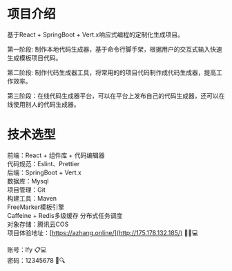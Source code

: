 # 项目介绍
基于React + SpringBoot + Vert.x响应式编程的定制化生成项目。  

第一阶段: 制作本地代码生成器，基于命令行脚手架，根据用户的交互式输入快速生成模板项目代码。  

第二阶段: 制作代码生成器工具，将常用的的项目代码制作成代码生成器，提高工作效率。  

第三阶段：在线代码生成器平台，可以在平台上发布自己的代码生成器，还可以在线使用别人的代码生成器。  

# 技术选型
前端：React + 组件库 + 代码编辑器  
代码规范：Eslint、Prettier  
后端：SpringBoot + Vert.x  
数据库：Mysql  
项目管理：Git  
构建工具：Maven  
FreeMarker模板引擎  
Caffeine + Redis多级缓存 
分布式任务调度  
对象存储：腾讯云COS  
项目体验地址：[https://azhang.online/](http://175.178.132.185/) 🔗🌐💻  

账号：lfy 📋💻  
密码：12345678 🔐🔍  
